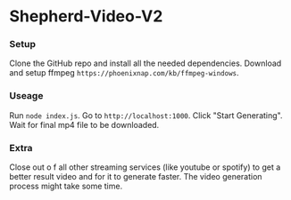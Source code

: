 # Shepherd-Video-V2

### Setup
Clone the GitHub repo and install all the needed dependencies. 
Download and setup ffmpeg `https://phoenixnap.com/kb/ffmpeg-windows`.


### Useage
Run `node index.js`.
Go to `http://localhost:1000`.
Click "Start Generating".
Wait for final mp4 file to be downloaded.

### Extra
Close out o f all other streaming services (like youtube or spotify) to get a better result video and for it to generate faster. 
The video generation process might take some time. 
